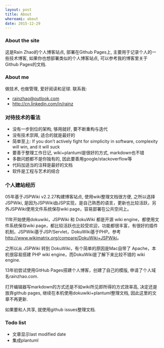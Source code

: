 ```yaml
---
layout: post
title: About
whereami: about
date: 2015-12-29
---
```


### About the site

这是Rain Zhao的个人博客站点, 部署在Github Pages上, 主要用于记录个人的一些技术博客, 如果你也想部署类似的个人博客站点, 可以参考我的博客里关于Github Pages的文档.

### About me

做技术, 也做管理, 爱好阅读和足球. 联系我:

* <i class="fa fa-envelope"></i> [rainzhao@outlook.com](mailto:rainzhao@outlook.com)
* <i class="fa fa-linkedin"></i> <http://cn.linkedin.com/in/rainz>

### 对待技术的看法

* 没有一步到位的架构, 够用就好, 要不断重构与迭代
* 没有技术崇拜, 适合的就是最好的
* 简单至上: If you don’t actively fight for simplicity in software, complexity will win, and it will suck
* 要善于整理工作日记, wiki+plantuml是很好的方式, markdown也不错
* 多数问题都不是你独有的, 因此要善用google/stackoverflow等
* 代码加适当的注释是最好的文档
* 软件是工程与艺术的结合

### 个人建站经历

05年基于JSPWiki v2.2.27构建博客站点, 使用wiki整理文档很方便, 之所以选择JSPWiki, 是因为JSPWiki由JSP实现，是自己熟悉的语言，更新也比较活跃，另外JSPWiki使用文件系统保存wiki page，容易部署在公共空间上。

11年开始使用dokuwiki，JSPWiki 和 DokuWiki 都是开源 wiki engine，都使用文件系统保存wiki page，都比较活跃也比较受欢迎，功能都很丰富，有很好的插件机制，JSPWiki基于JSP/Servlet，DokuWiki基于PHP。参考 <http://www.wikimatrix.org/compare/DokuWiki+JSPWiki>。

之所以从 JSPWiki 转到 DokuWiki，有个简单的原因是Mac自带了 Apache，本机很容易搭建 PHP wiki engine，而DokuWiki是了解下来比较不错的 wiki engine.

13年初尝试使用GitHub Pages搭建个人博客，创建了自己的模版, 申请了个人域名rainzhao.com.

打开编辑器写markdown的方式还是不如wiki所见即所得的方式效率高, 决定还是放弃github pages, 继续在本机使用dokuwiki+plantuml整理文档, 因此这里的文章不再更新.

如果要和人共享, 就使用github issues整理文档.

### Todo list

* 文章显示last modified date
* 集成plantuml